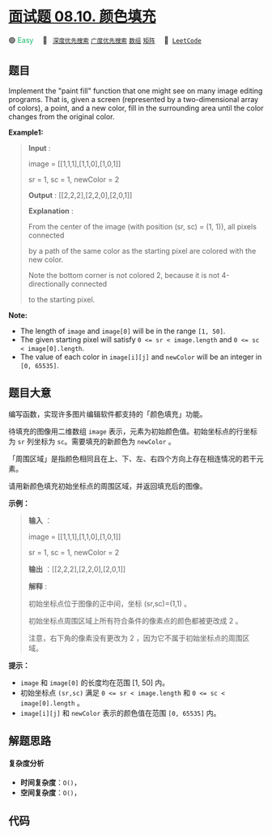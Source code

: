 # [面试题 08.10. 颜色填充](https://leetcode.cn/problems/color-fill-lcci)

🟢 <font color=#15bd66>Easy</font>&emsp; 🔖&ensp; [`深度优先搜索`](/leetcode/outline/tag/depth-first-search.md) [`广度优先搜索`](/leetcode/outline/tag/breadth-first-search.md) [`数组`](/leetcode/outline/tag/array.md) [`矩阵`](/leetcode/outline/tag/matrix.md)&emsp; 🔗&ensp;[`LeetCode`](https://leetcode.cn/problems/color-fill-lcci)


## 题目

Implement the "paint fill" function that one might see on many image editing
programs. That is, given a screen (represented by a two-dimensional array of
colors), a point, and a new color, fill in the surrounding area until the
color changes from the original color.

**Example1:**

> 
> 
> 
> 
> 
> **Input** : 
> 
> image = [[1,1,1],[1,1,0],[1,0,1]] 
> 
> sr = 1, sc = 1, newColor = 2
> 
> **Output** : [[2,2,2],[2,2,0],[2,0,1]]
> 
> **Explanation** : 
> 
> From the center of the image (with position (sr, sc) = (1, 1)), all pixels connected 
> 
> by a path of the same color as the starting pixel are colored with the new color.
> 
> Note the bottom corner is not colored 2, because it is not 4-directionally connected
> 
> to the starting pixel.

**Note:**

  * The length of `image` and `image[0]` will be in the range `[1, 50]`.
  * The given starting pixel will satisfy `0 <= sr < image.length` and `0 <= sc < image[0].length`.
  * The value of each color in `image[i][j]` and `newColor` will be an integer in `[0, 65535]`.


## 题目大意

编写函数，实现许多图片编辑软件都支持的「颜色填充」功能。

待填充的图像用二维数组 `image` 表示，元素为初始颜色值。初始坐标点的行坐标为 `sr` 列坐标为 `sc`。需要填充的新颜色为 `newColor`
。

「周围区域」是指颜色相同且在上、下、左、右四个方向上存在相连情况的若干元素。

请用新颜色填充初始坐标点的周围区域，并返回填充后的图像。

**示例：**

> 
> 
> 
> 
> 
> **输入** ：
> 
> image = [[1,1,1],[1,1,0],[1,0,1]] 
> 
> sr = 1, sc = 1, newColor = 2
> 
> **输出** ：[[2,2,2],[2,2,0],[2,0,1]]
> 
> **解释** : 
> 
> 初始坐标点位于图像的正中间，坐标 (sr,sc)=(1,1) 。
> 
> 初始坐标点周围区域上所有符合条件的像素点的颜色都被更改成 2 。
> 
> 注意，右下角的像素没有更改为 2 ，因为它不属于初始坐标点的周围区域。
> 
> 

**提示：**

  * `image` 和 `image[0]` 的长度均在范围 [1, 50] 内。
  * 初始坐标点 `(sr,sc)` 满足 `0 <= sr < image.length` 和 `0 <= sc < image[0].length` 。
  * `image[i][j]` 和 `newColor` 表示的颜色值在范围 `[0, 65535]` 内。


## 解题思路

#### 复杂度分析

- **时间复杂度**：`O()`，
- **空间复杂度**：`O()`，

## 代码

```javascript

```